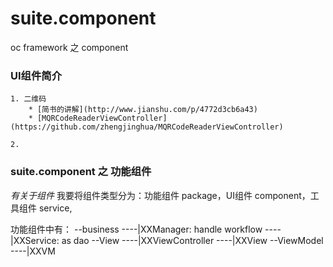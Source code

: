 # suite.component
oc framework 之 component

### UI组件简介

    1. 二维码
        * [简书的讲解](http://www.jianshu.com/p/4772d3cb6a43)
        * [MQRCodeReaderViewController](https://github.com/zhengjinghua/MQRCodeReaderViewController)

    2. 

### suite.component 之 功能组件

*有关于组件* 我要将组件类型分为：功能组件 package，UI组件 component，工具组件 service,

功能组件中有：
--business
----|XXManager: handle workflow
----|XXService: as dao
--View
----|XXViewController
----|XXView
--ViewModel
----|XXVM